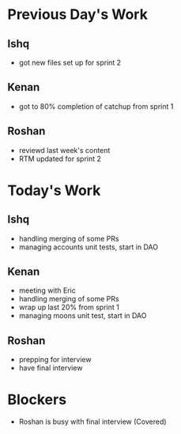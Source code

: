 # Previous Day's Work
## Ishq
- got new files set up for sprint 2

## Kenan
- got to 80% completion of catchup from sprint 1

## Roshan
- reviewd last week's content
- RTM updated for sprint 2

# Today's Work
## Ishq
- handling merging of some PRs
- managing accounts unit tests, start in DAO

## Kenan
- meeting with Eric 
- handling merging of some PRs
- wrap up last 20% from sprint 1
- managing moons unit test, start in DAO

## Roshan
- prepping for interview
- have final interview

# Blockers
- Roshan is busy with final interview (Covered)
